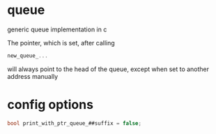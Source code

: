 # queue
generic queue implementation in c

The pointer, which is set, after calling 
```c
new_queue_...
````
will always point to the head of the queue, except when set to another address manually

# config options
```c
bool print_with_ptr_queue_##suffix = false;
```
